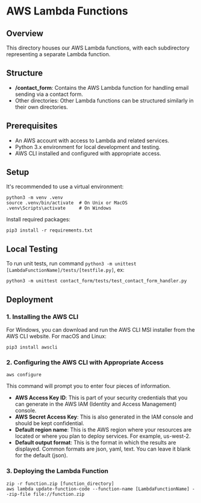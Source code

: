 # AWS Lambda Functions
## Overview
This directory houses our AWS Lambda functions, with each subdirectory representing a separate Lambda function.

## Structure
- **/contact_form**: Contains the AWS Lambda function for handling email sending via a contact form.
- Other directories: Other Lambda functions can be structured similarly in their own directories.

## Prerequisites
- An AWS account with access to Lambda and related services.
- Python 3.x environment for local development and testing.
- AWS CLI installed and configured with appropriate access.

## Setup

It's recommended to use a virtual environment:
```
python3 -m venv .venv
source .venv/bin/activate  # On Unix or MacOS
.venv\Scripts\activate     # On Windows
```

Install required packages:
```
pip3 install -r requirements.txt
```

## Local Testing
To run unit tests, run command `python3 -m unittest [LambdaFunctionName]/tests/[testfile.py]`, ex:
```
python3 -m unittest contact_form/tests/test_contact_form_handler.py
```

## Deployment

### 1. Installing the AWS CLI

For Windows, you can download and run the AWS CLI MSI installer from the AWS CLI website.
For macOS and Linux:
```
pip3 install awscli
```

### 2. Configuring the AWS CLI with Appropriate Access
```
aws configure
```
This command will prompt you to enter four pieces of information.

- **AWS Access Key ID**: This is part of your security credentials that you can generate in the AWS IAM (Identity and Access Management) console.
- **AWS Secret Access Key**: This is also generated in the IAM console and should be kept confidential.
- **Default region name**: This is the AWS region where your resources are located or where you plan to deploy services. For example, us-west-2.
- **Default output format**: This is the format in which the results are displayed. Common formats are json, yaml, text. You can leave it blank for the default (json).

### 3. Deploying the Lambda Function
```
zip -r function.zip [function_directory]
aws lambda update-function-code --function-name [LambdaFunctionName] --zip-file file://function.zip
```
